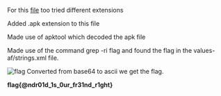 For this [file](https://github.com/Hemanth-Yarlagadda/CTF-Capture-the-flag-/tree/master/Procedure/Flag%203) too tried different extensions<br />

Added .apk extension to this file<br />

Made use of apktool which decoded the apk file<br />

Made use of the command grep -ri flag and found the flag in the values-af/strings.xml file.<br />

![flag](https://github.com/Hemanth-Yarlagadda/CTF-Capture-the-flag-/blob/master/Procedure/Flag%203/flag3.jpg)
Converted from base64 to ascii we get the flag.<br />

**flag{@ndr01d_1s_0ur_fr31nd_r1ght}**
